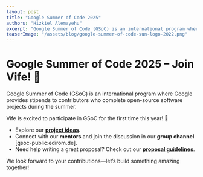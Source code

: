 ```yaml
---
layout: post
title: "Google Summer of Code 2025"
authors: "Hizkiel Alemayehu"
excerpt: "Google Summer of Code (GSoC) is an international program where Google provides stipends to contributors who complete open-source software projects during the summer."
teaserImage: "/assets/blog/google-summer-of-code-sun-logo-2022.png"
---
```

# Google Summer of Code 2025 – Join Vife! 🚀  

Google Summer of Code (GSoC) is an international program where Google provides stipends to contributors who complete open-source software projects during the summer.  

Vife is excited to participate in GSoC for the first time this year! 🎉  

- Explore our **[project ideas](https://edirom.de/gsoc.html)**.  
- Connect with our **mentors** and join the discussion in our **group channel** [gsoc-public:edirom.de].  
- Need help writing a great proposal? Check out our **[proposal guidelines](here)**.  

We look forward to your contributions—let’s build something amazing together!  